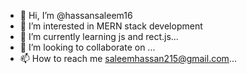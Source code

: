 - 👋 Hi, I’m @hassansaleem16
- 👀 I’m interested in MERN stack development
- 🌱 I’m currently learning js and rect.js...
- 💞️ I’m looking to collaborate on ...
- 📫 How to reach me saleemhassan215@gmail.com...

<!---
hassansaleem16/hassansaleem16 is a ✨ special ✨ repository because its `README.md` (this file) appears on your GitHub profile.
You can click the Preview link to take a look at your changes.
--->
